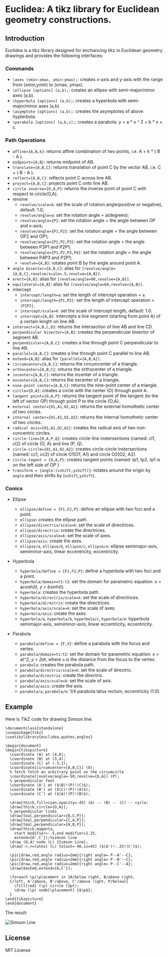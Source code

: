 # Euclidea: A tikz library for Euclidean geometry constructions.

## Introduction

Euclidea is a tikz library designed for enchancing tikz in Euclidean geometry drawings and provides the following interfaces:

### Commands

- `\axes (xmin:xmax, ymin:ymax);`: creates x-axis and y-axis with the range from (xmin,ymin) to (xmax, ymax).
- `\ellipse [options] (a,b);`: creates an ellipse with semi-major/minor axes (a,b).
- `\hyperbola [options] (a,b);`: creates a hyperbola with semi-major/minor axes (a,b).
- `\asymptote [options] (a,b);`: creates the asymptotes of above hypterbola.
- `\parabola [options] (a,b,c);`: creates a parabola: y = a \* x ^ 2 + b \* x + c.

### Path Operations

- `affine={A,B,k}`: returns affine combination of two points, i.e. A + k \* ( B - A ).
- `midpoint={A,B}`: returns midpoint of AB.
- `translate={A,B,C}`: returns translation of point C by the vector AB, i.e. C + ( B - A ).
- `reflect={A,B,C}`: reflects point C across line AB.
- `project={A,B,C}`: projects point C onto line AB.
- `circle inverse={O,A,P}`: returns the inverse point of point C with respect to circle(O,A).
- revolve
  - `revolve/scale=k`: set the scale of rotation angle(positive or negative), default: 1.0;
  - `revolve/angle=a`: set the rotation angle = a(degrees);
  - `revolve/angle={P}`: set the rotation angle = the angle between OP and x-axis;
  - `revolve/angle={P1,P2}`: set the rotation angle = the angle between OP2 and OP1;
  - `revolve/angle={P1,P2,P3}`: set the rotation angle = the angle between P3P1 and P2P1;
  - `revolve/angle={P1,P2,P3,P4}`: set the rotation angle = the angle between P4P3 and P2P1;
  - `revolve={A,B}`: rotates point B by the angle around point A.
- `angle bisector={A,B,C}`: alias for `[revolve/angle={A,B,C},revolve/scale=.5,revolve={A,B}]`.
- `erect={A,B}`: alias for `[revolve/angle=90,revolve={A,B}]`.
- `equilateral={A,B}`: alias for `[revolve/angle=60,revolve={A,B}]`.
- intercept
  - `intercept/length=a`: set the length of intercept operation = `a`.
  - `intercept/length={P1,P2}`: set the length of intercept operation = `|P1P2|`.
  - `intercept/scale=k`: set the scale of intercept length, default: 1.0.
  - `intercept={A,B}`: intercepts a line segment (starting from point A) of a certain length on line AB.
- `intersect={A,B,C,D}`: returns the intersection of line AB and line CD.
- `perpendicular bisector={A,B}`: creates the perpendicular bisector of segment AB.
- `perpendicular={A,B,C}`: creates a line through point C perpendicular to line AB.
- `parallel={A,B,C}`: creates a line through point C parallel to line AB.
- `extend={A,B}`: alias for `[parallel={A,B,A}]`.
- `circumcenter={A,B,C}`: returns the circumcenter of a triangle.
- `orthocenter={A,B,C}`: returns the orthocenter of a triangle.
- `incenter={A,B,C}`: returns the incenter of a triangle.
- `excenter={A,B,C}`: returns the excenter of a triangle.
- `nine-point center={A,B,C}`: returns the nine-point center of a triangle.
- `circle={O,A}`: creates a circle with the center (O) through point A.
- `tangent point={O,A,P}`: returns the tangent point of the tangent (to the left of vector OP) through point P to the circle {O,A}.
- `external center={O1,A1,O2,A2}`: returns the external homothetic center of two circles.
- `internal center={O1,A1,O2,A2}`: returns the internal homothetic center of two circles.
- `radical axis={O1,A1,O2,A2}`: creates the radical axis of two non-concentric circles.
- `circle-line={O,A,P,Q}`: creates circle-line instersections (named: cl1, cl2) of circle (O, A) and line (P, Q).
- `circle-circle={O1,A1,O2,A2}`: creates circle-circle instersections (named: cc1, cc2) of circle O1(O1, A1) and circle O2(O2, A2).
- `circle-tagent = {O,A,P}`: creates tangent points (named: tp1, tp2, tp1 is on the left side of OP )
- `transform = {angle:(xshift,yshift)}`: rotates around the origin by `angle` and then shifts by (`xshift`,`yshift`).

### Conics

- Ellipse

  - `ellipse/define = {F1,F2,P}`: define an ellipse with two foci and a point.
  - `ellipse`: creates the ellipse path.
  - `ellipse/directrix/scale=k`: set the scale of directrices.
  - `ellipse/directrix`: create the directrices.
  - `ellipse/axis/scale=k`: set the scale of axes.
  - `ellipse/axis`: create the axes.
  - `ellipse/a`, `ellipse/b`, `ellipse/c`, `ellipse/e`: ellipse semimajor-axis, semiminor-axis, linear eccentricity, eccentricity.

- Hyperbola

  - `hyperbola/define = {F1,F2,P}`: define a hyperbola with two foci and a point.
  - `hyperbola/domain=t1:t2`: set the domain for parametric equation: x = a*cosh(t), y = b*sinh(t).
  - `hyperbola`: creates the hyperbola path.
  - `hyperbola/directrix/scale=k`: set the scale of directrices.
  - `hyperbola/directrix`: create the directrices.
  - `hyperbola/axis/scale=k`: set the scale of axes.
  - `hyperbola/axis`: create the axes.
  - `hyperbola/a`, `hyperbola/b`, `hyperbola/c`, `hyperbola/e`: hyperbola semimajor-axis, semiminor-axis, linear eccentricity, eccentricity.

- Parabola

  - `parabola/define = {F,V}`: define a parabola with the focus and vertex.
  - `parabola/domain=t1:t2`: set the domain for parametric equation: x = a*t^2, y = 2a*t, where `a` is the distance from the focus to the vertex.
  - `parabola`: creates the parabola path.
  - `parabola/directrix/scale=k`: set the scale of directrix.
  - `parabola/directrix`: create the directrix.
  - `parabola/axis/scale=k`: set the scale of axis.
  - `parabola/axis`: create the axis.
  - `parabola/a`, `parabola/e`: 1/4 parabola latus rectum, eccentricity (1.0).

## Example

Here is TikZ code for drawing Simson line.

```
\documentclass{standalone}
\usepackage{tikz}
\usetikzlibrary{euclidea,quotes,angles}

\begin{document}
\begin{tikzpicture}
  \coordinate (A) at (4,0);
  \coordinate (B) at (3,4);
  \coordinate (C) at (-3,1);
  \coordinate[circumcenter={A,B,C}] (O);
  % fetch fetch an arbitrary point on the circumcirle
  \coordinate[revolve/angle=-50,revolve={O,A}] (P);
  % perpendicular feet
  \coordinate (A') at ($(B)!(P)!(C)$);
  \coordinate (B') at ($(C)!(P)!(A)$);
  \coordinate (C') at ($(A)!(P)!(B)$);

  \draw[thick,fill=cyan,opacity=.45] (A) -- (B) -- (C) -- cycle;
  \draw[thick,circle={O,A}];
  % perpendicular lines
  \draw[teal,perpendicular={B,C,P}];
  \draw[teal,perpendicular={C,A,P}];
  \draw[teal,perpendicular={A,B,P}];
  \draw[thick,magenta,
    start modifier=-.5,end modifier=1.25,
    extend={A',C'}];%simson line
  \draw (0,4) node (L) {Simson Line};
  \draw[->,>=latex] (L) to[out=-90,in=45] ($(A')!-.25!(C')$);

  \pic[draw,red,angle radius=2mm]{right angle= P--A'--C};
  \pic[draw,red,angle radius=2mm]{right angle= P--B'--C};
  \pic[draw,red,angle radius=2mm]{right angle= P--C'--A};
  \draw[dashed,extend={A,C'}];

  \foreach \p/\placement in {A/below right, B/above right,
  C/left, A'/above, B'/above, C'/above right, P/below}{
    \fill[red] (\p) circle (2pt);
    \draw (\p) node[\placement] {$\p$};
  }
\end{tikzpicture}
\end{document}
```

The result:

![Simson Line](examples/simson-line.svg)

## License

MIT License

